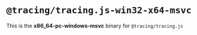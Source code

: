 # `@tracing/tracing.js-win32-x64-msvc`

This is the **x86_64-pc-windows-msvc** binary for `@tracing/tracing.js`
